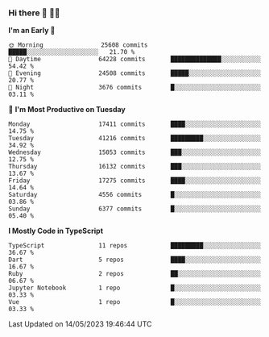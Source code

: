 ### Hi there 👋 🧑‍💻



<!--START_SECTION:waka-->
**I'm an Early 🐤** 

```text
🌞 Morning                25608 commits       █████░░░░░░░░░░░░░░░░░░░░   21.70 % 
🌆 Daytime                64228 commits       ██████████████░░░░░░░░░░░   54.42 % 
🌃 Evening                24508 commits       █████░░░░░░░░░░░░░░░░░░░░   20.77 % 
🌙 Night                  3676 commits        █░░░░░░░░░░░░░░░░░░░░░░░░   03.11 % 
```
📅 **I'm Most Productive on Tuesday** 

```text
Monday                   17411 commits       ████░░░░░░░░░░░░░░░░░░░░░   14.75 % 
Tuesday                  41216 commits       █████████░░░░░░░░░░░░░░░░   34.92 % 
Wednesday                15053 commits       ███░░░░░░░░░░░░░░░░░░░░░░   12.75 % 
Thursday                 16132 commits       ███░░░░░░░░░░░░░░░░░░░░░░   13.67 % 
Friday                   17275 commits       ████░░░░░░░░░░░░░░░░░░░░░   14.64 % 
Saturday                 4556 commits        █░░░░░░░░░░░░░░░░░░░░░░░░   03.86 % 
Sunday                   6377 commits        █░░░░░░░░░░░░░░░░░░░░░░░░   05.40 % 
```


**I Mostly Code in TypeScript** 

```text
TypeScript               11 repos            █████████░░░░░░░░░░░░░░░░   36.67 % 
Dart                     5 repos             ████░░░░░░░░░░░░░░░░░░░░░   16.67 % 
Ruby                     2 repos             ██░░░░░░░░░░░░░░░░░░░░░░░   06.67 % 
Jupyter Notebook         1 repo              █░░░░░░░░░░░░░░░░░░░░░░░░   03.33 % 
Vue                      1 repo              █░░░░░░░░░░░░░░░░░░░░░░░░   03.33 % 
```




 Last Updated on 14/05/2023 19:46:44 UTC
<!--END_SECTION:waka-->


